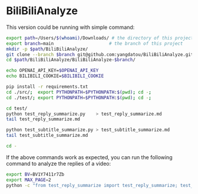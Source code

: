 # BiliBiliAnalyze

This version could be running with simple command:
```bash
export path=/Users/$(whoami)/Downloads/ # the directory of this project
export branch=main                     # the branch of this project
mkdir -p $path/BiliBiliAnalyze/
git clone --branch $branch git@github.com:yangdatou/BiliBiliAnalyze.git $path/BiliBiliAnalyze/BiliBiliAnalyze-$branch/
cd $path/BiliBiliAnalyze/BiliBiliAnalyze-$branch/

echo OPENAI_API_KEY=$OPENAI_API_KEY
echo BILIBILI_COOKIE=$BILIBILI_COOKIE

pip install -r requirements.txt
cd ./src/;  export PYTHONPATH=$PYTHONPATH:$(pwd); cd -;
cd ./test/; export PYTHONPATH=$PYTHONPATH:$(pwd); cd -;

cd test/
python test_reply_summarize.py    > test_reply_summarize.md
tail test_reply_summarize.md

python test_subtitle_summarize.py > test_subtitle_summarize.md
tail test_subtitle_summarize.md

cd -
```

If the above commands work as expected, you can run the following command to analyze the replies of a video:
```bash
export BV=BV1Y7411r7Zb
export MAX_PAGE=2
python -c "from test_reply_summarize import test_reply_summarize; test_reply_summarize('$BV', '$MAX_PAGE')"
```
